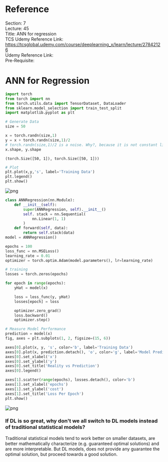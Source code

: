 # Reference

Section: 7 \
Lecture: 45 \
Title: ANN for regression \
TCS Udemy Reference Link: https://tcsglobal.udemy.com/course/deeplearning_x/learn/lecture/27842126 \
Udemy Reference Link: \
Pre-Requisite:

# ANN for Regression

```python
import torch
from torch import nn
from torch.utils.data import TensorDataset, DataLoader
from sklearn.model_selection import train_test_split
import matplotlib.pyplot as plt
```

```python
# Generate Data
size = 50

x = torch.randn(size,1)
y = x + torch.randn(size,1)/2
# torch.randn(size,1)/2 is a noise. Why?, because it is not constant like y-intercept
x.shape, y.shape
```

    (torch.Size([50, 1]), torch.Size([50, 1]))

```python
# Plot
plt.plot(x,y,'s', label='Training Data')
plt.legend()
plt.show()
```

![png](7_ann_45_ann_for_regression_files/7_ann_45_ann_for_regression_4_0.png)

```python
class ANNRegression(nn.Module):
    def __init__(self):
        super(ANNRegression, self).__init__()
        self. stack = nn.Sequential(
            nn.Linear(1, 1)
        )
    def forward(self, data):
        return self.stack(data)
model = ANNRegression()
```

```python
epochs = 100
loss_func = nn.MSELoss()
learning_rate = 0.01
optimizer = torch.optim.Adam(model.parameters(), lr=learning_rate)
```

```python
# training
losses = torch.zeros(epochs)

for epoch in range(epochs):
    yHat = model(x)

    loss = loss_func(y, yHat)
    losses[epoch] = loss

    optimizer.zero_grad()
    loss.backward()
    optimizer.step()
```

```python
# Measure Model Performance
prediction = model(x)
fig, axes = plt.subplots(1, 2, figsize=(15, 6))

axes[0].plot(x, y, 's', color='b', label='Training Data')
axes[0].plot(x, prediction.detach(), 'o', color='g', label='Model Prediction')
axes[0].set_xlabel('x')
axes[0].set_ylabel('y')
axes[0].set_title('Reality vs Prediction')
axes[0].legend()

axes[1].scatter(range(epochs), losses.detach(), color='b')
axes[1].set_xlabel('epochs')
axes[1].set_ylabel('cost')
axes[1].set_title('Loss Per Epoch')
plt.show()
```

![png](7_ann_45_ann_for_regression_files/7_ann_45_ann_for_regression_8_0.png)

### If DL is so great, why don't we all switch to DL models instead of traditional statistical models?

Traditional statistical models tend to work better on smaller datasets, are better mathematically characterize (e.g. guaranteed optimal solutions) and are more interpretable. But DL models, does not provide any guarantee the optimal solution, but proceed towards a good solution.
